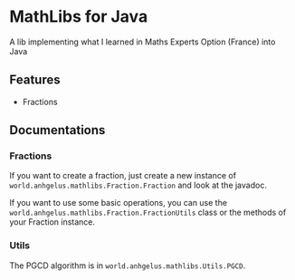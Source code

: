 # MathLibs for Java

A lib implementing what I learned in Maths Experts Option (France) into Java

## Features

- Fractions

## Documentations

### Fractions

If you want to create a fraction, just create a new instance of `world.anhgelus.mathlibs.Fraction.Fraction` and look at 
the javadoc.

If you want to use some basic operations, you can use the `world.anhgelus.mathlibs.Fraction.FractionUtils` class or the 
methods of your Fraction instance.

### Utils

The PGCD algorithm is in `world.anhgelus.mathlibs.Utils.PGCD`.
